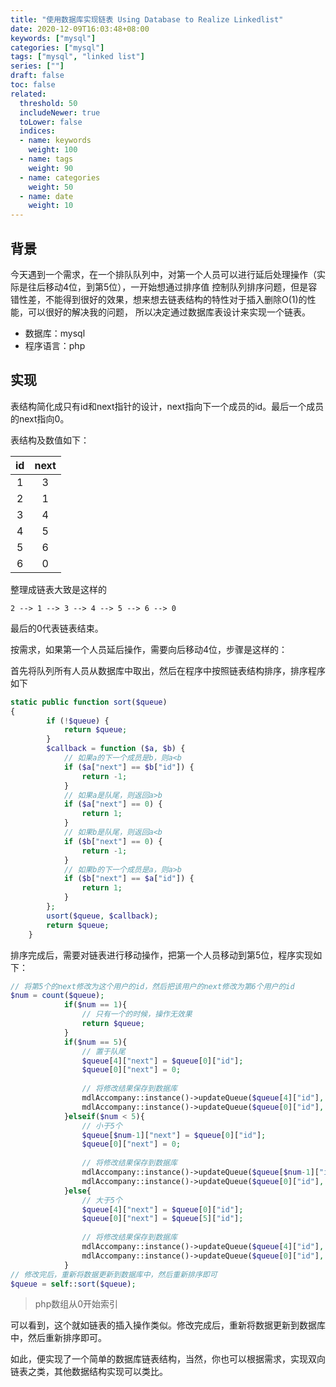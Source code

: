 ```yaml
---
title: "使用数据库实现链表 Using Database to Realize Linkedlist"
date: 2020-12-09T16:03:48+08:00
keywords: ["mysql"]
categories: ["mysql"]
tags: ["mysql", "linked list"]
series: [""]
draft: false
toc: false
related:
  threshold: 50
  includeNewer: true
  toLower: false
  indices:
  - name: keywords
    weight: 100
  - name: tags
    weight: 90
  - name: categories
    weight: 50
  - name: date
    weight: 10
---
```


## 背景
今天遇到一个需求，在一个排队队列中，对第一个人员可以进行延后处理操作（实际是往后移动4位，到第5位），一开始想通过排序值
控制队列排序问题，但是容错性差，不能得到很好的效果，想来想去链表结构的特性对于插入删除O(1)的性能，可以很好的解决我的问题，
所以决定通过数据库表设计来实现一个链表。

- 数据库：mysql
- 程序语言：php

## 实现
表结构简化成只有id和next指针的设计，next指向下一个成员的id。最后一个成员的next指向0。

表结构及数值如下：

| id | next |
|:---:|:---:|
| 1 | 3 |
| 2 | 1 |
| 3 | 4 |
| 4 | 5 |
| 5 | 6 |
| 6 | 0 |

整理成链表大致是这样的
```text
2 --> 1 --> 3 --> 4 --> 5 --> 6 --> 0
```
最后的0代表链表结束。

按需求，如果第一个人员延后操作，需要向后移动4位，步骤是这样的：

首先将队列所有人员从数据库中取出，然后在程序中按照链表结构排序，排序程序如下
```php
static public function sort($queue)
{
        if (!$queue) {
            return $queue;
        }
        $callback = function ($a, $b) {
            // 如果a的下一个成员是b，则a<b
            if ($a["next"] == $b["id"]) {
                return -1;
            }
            // 如果a是队尾，则返回a>b
            if ($a["next"] == 0) {
                return 1;
            }
            // 如果b是队尾，则返回a<b
            if ($b["next"] == 0) {
                return -1;
            }
            // 如果b的下一个成员是a，则a>b
            if ($b["next"] == $a["id"]) {
                return 1;
            }
        };
        usort($queue, $callback);
        return $queue;
    }
```
排序完成后，需要对链表进行移动操作，把第一个人员移动到第5位，程序实现如下：
```php
// 将第5个的next修改为这个用户的id，然后把该用户的next修改为第6个用户的id
$num = count($queue);
            if($num == 1){
                // 只有一个的时候，操作无效果
                return $queue;
            }
            if($num == 5){
                // 置于队尾
                $queue[4]["next"] = $queue[0]["id"];
                $queue[0]["next"] = 0;
    
                // 将修改结果保存到数据库
                mdlAccompany::instance()->updateQueue($queue[4]["id"], ["next" => $queue[4]["next"]]);
                mdlAccompany::instance()->updateQueue($queue[0]["id"], ["next" => $queue[0]["next"]]);
            }elseif($num < 5){
                // 小于5个
                $queue[$num-1]["next"] = $queue[0]["id"];
                $queue[0]["next"] = 0;
    
                // 将修改结果保存到数据库
                mdlAccompany::instance()->updateQueue($queue[$num-1]["id"], ["next" => $queue[$num-1]["next"]]);
                mdlAccompany::instance()->updateQueue($queue[0]["id"], ["next" => $queue[0]["next"]]);
            }else{
                // 大于5个
                $queue[4]["next"] = $queue[0]["id"];
                $queue[0]["next"] = $queue[5]["id"];
    
                // 将修改结果保存到数据库
                mdlAccompany::instance()->updateQueue($queue[4]["id"], ["next" => $queue[4]["next"]]);
                mdlAccompany::instance()->updateQueue($queue[0]["id"], ["next" => $queue[0]["next"]]);
            }
// 修改完后，重新将数据更新到数据库中，然后重新排序即可
$queue = self::sort($queue);
```
> php数组从0开始索引

可以看到，这个就如链表的插入操作类似。修改完成后，重新将数据更新到数据库中，然后重新排序即可。

如此，便实现了一个简单的数据库链表结构，当然，你也可以根据需求，实现双向链表之类，其他数据结构实现可以类比。


